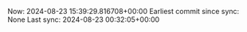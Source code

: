 Now: 2024-08-23 15:39:29.816708+00:00 Earliest commit since sync: None Last sync: 2024-08-23 00:32:05+00:00
